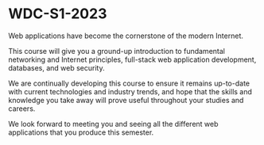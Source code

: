 # WDC-S1-2023

Web applications have become the cornerstone of the modern Internet.

This course will give you a ground-up introduction to fundamental networking and Internet principles, full-stack web application development, databases, and web security.

We are continually developing this course to ensure it remains up-to-date with current technologies and industry trends, and hope that the skills and knowledge you take away will prove useful throughout your studies and careers.

We look forward to meeting you and seeing all the different web applications that you produce this semester.
